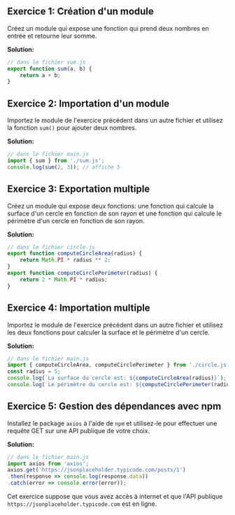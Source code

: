 ## Exercice 1: Création d'un module

Créez un module qui expose une fonction qui prend deux nombres en entrée et retourne leur somme.

**Solution:**


```javascript
// dans le fichier sum.js
export function sum(a, b) {
	return a + b;
}
```

## Exercice 2: Importation d'un module

Importez le module de l'exercice précédent dans un autre fichier et utilisez la fonction `sum()` pour ajouter deux nombres.

**Solution:**

```javascript
// dans le fichier main.js
import { sum } from './sum.js';
console.log(sum(2, 3)); // affiche 5
```

## Exercice 3: Exportation multiple

Créez un module qui expose deux fonctions: une fonction qui calcule la surface d'un cercle en fonction de son rayon et une fonction qui calcule le périmètre d'un cercle en fonction de son rayon.

**Solution:**

```javascript
// dans le fichier circle.js
export function computeCircleArea(radius) {
	return Math.PI * radius ** 2;
}
export function computeCirclePerimeter(radius) {
	return 2 * Math.PI * radius;
}
```

## Exercice 4: Importation multiple

Importez le module de l'exercice précédent dans un autre fichier et utilisez les deux fonctions pour calculer la surface et le périmètre d'un cercle.

**Solution:**


````javascript
// dans le fichier main.js
import { computeCircleArea, computeCirclePerimeter } from './circle.js';
const radius = 5;
console.log(`La surface du cercle est: ${computeCircleArea(radius)}`);
console.log(`Le périmètre du cercle est: ${computeCirclePerimeter(radius)}`);
````

## Exercice 5: Gestion des dépendances avec npm

Installez le package `axios` à l'aide de `npm` et utilisez-le pour effectuer une requête GET sur une API publique de votre choix.

**Solution:**

```javascript
// dans le fichier main.js
import axios from 'axios';
axios.get('https://jsonplaceholder.typicode.com/posts/1')
.then(response => console.log(response.data))
.catch(error => console.error(error));
```

Cet exercice suppose que vous avez accès à internet et que l'API publique `https://jsonplaceholder.typicode.com` est en ligne.